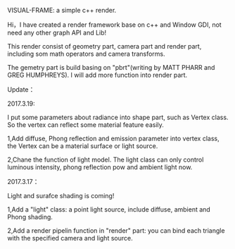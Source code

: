 VISUAL-FRAME: a simple c++ render.

Hi，I have created a render framework base on c++ and Window GDI, not need any other graph API and Lib!

This render consist of geometry part, camera part and render part, including som math operators and camera transforms.

The gemetry part is build basing on "pbrt"(writing by MATT PHARR and GREG HUMPHREYS). I will add more function into render part.

Update：

2017.3.19:

I put some parameters about radiance into shape part, such as Vertex class. So the vertex can reflect some material feature easily.

1,Add diffuse, Phong reflection and emission parameter into vertex class, the Vertex can be a material surface or light source.

2,Chane the function of light model. The light class can only control luminous intensity, phong reflection pow and ambient light now.


2017.3.17：

Light and surafce shading is coming!

1,Add a "light" class: a point light source, include diffuse, ambient and Phong shading.

2,Add a render pipelin function in "render" part: you can bind each triangle with the specified camera and light source.


